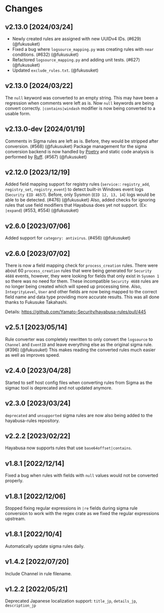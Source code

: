 # Changes

## v2.13.0 [2024/03/24]

- Newly created rules are assigned with new UUIDv4 IDs. (#629) (@fukusuket)
- Fixed a bug where `logsource_mapping.py` was creating rules with `near` conditions. (#632) (@fukusuket)
- Refactored `logsource_mapping.py` and adding unit tests. (#627) (@fukusuket)
- Updated `exclude_rules.txt`. (@fukusuket)

## v2.13.0 [2024/03/22]

The `null` keyword was converted to an empty string. This may have been a regression when comments were left as is.
Now `null` keywords are being convert correctly. `|contains|windash` modifier is now being converted to a usable form.

## v2.13.0-dev [2024/01/19]

Comments in Sigma rules are left as is. Before, they would be stripped after conversion. (#568) (@fukusuket)
Package management for the sigma conversion backend is now handled by [Poetry](https://python-poetry.org/) and static code analysis is performed by [Ruff](https://github.com/astral-sh/ruff). (#567) (@fukusuket)

## v2.12.0 [2023/12/19]

Added field mapping support for registry rules (`service:`: `registry_add`, `registry_set`, `registry_event`) to detect built-in Windows event logs (`Security EID 4657`).
Before, only Sysmon (`EID 12, 13, 14`) logs would be able to be detected. (#476) (@fukusuket)
Also, added checks for ignoring rules that use field modifiers that Hayabusa does yet not support. (Ex: `|expand`) (#553, #554) (@fukusuket)

## v2.6.0 [2023/07/06]

Added support for `category: antivirus`. (#456) (@fukusuket)

## v2.6.0 [2023/07/02]

There is now a field mapping check for `process_creation` rules.
There were about 60 `process_creation` rules that were being generated for `Security 4688` events, however, they were looking for fields that only exist in `Sysmon 1` so there was no need for them.
These incompatible `Security 4688` rules are no longer being created which will speed up processing time.
Also, `IntegrityLevel`, `User` and other fields are now being mapped to the correct field name and data type providing more accurate results.
This was all done thanks to Fukusuke Takahashi.

Details: https://github.com/Yamato-Security/hayabusa-rules/pull/445

## v2.5.1 [2023/05/14]

Rule converter was completely rewritten to only convert the `logsource` to `Channel` and `EventID` and leave everything else as the original sigma rule. (#396) (@fukusuket)
This makes reading the converted rules much easier as well as improves speed.

## v2.4.0 [2023/04/28]

Started to self host config files when converting rules from Sigma as the sigmac tool is deprecated and not updated anymore.

## v2.3.0 [2023/03/24]

`deprecated` and `unsupported` sigma rules are now also being added to the hayabusa-rules repository.

## v2.2.2 [2023/02/22]

Hayabusa now supports rules that use `base64offset|contains`.

## v1.8.1 [2022/12/14]

Fixed a bug when rules with fields with `null` values would not be converted properly.

## v1.8.1 [2022/12/06]

Stopped fixing regular expressions in `|re` fields during sigma rule conversion to work with the regex crate as we fixed the regular expressions upstream.

## v1.8.1 [2022/10/4]

Automatically update sigma rules daily.

## v1.4.2 [2022/07/20]

Include Channel in rule filename.

## v1.2.2 [2022/05/21]

Deprecated Japanese localization support: `title_jp`, `details_jp`, `description_jp`